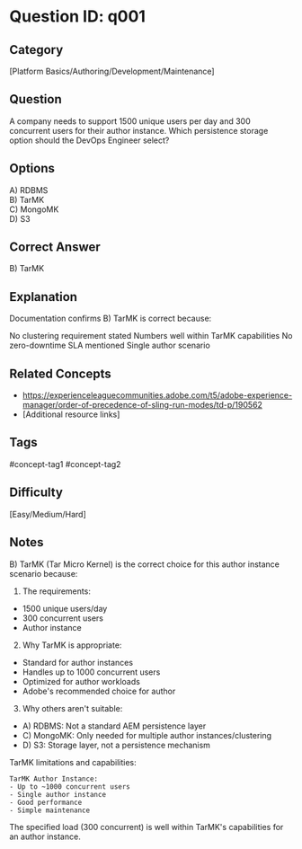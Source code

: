# Question ID: q001

## Category
[Platform Basics/Authoring/Development/Maintenance]

## Question
A company needs to support 1500 unique users per day and 300 concurrent users for their author instance.
Which persistence storage option should the DevOps Engineer select?

## Options
A) RDBMS  <br /> 
B) TarMK  <br /> 
C) MongoMK  <br /> 
D) S3  <br /> 

## Correct Answer
B) TarMK 

## Explanation
Documentation confirms B) TarMK is correct because:

No clustering requirement stated
Numbers well within TarMK capabilities
No zero-downtime SLA mentioned
Single author scenario

## Related Concepts
- https://experienceleaguecommunities.adobe.com/t5/adobe-experience-manager/order-of-precedence-of-sling-run-modes/td-p/190562 
- [Additional resource links]

## Tags
#concept-tag1 #concept-tag2

## Difficulty
[Easy/Medium/Hard]

## Notes
B) TarMK (Tar Micro Kernel) is the correct choice for this author instance scenario because:

1. The requirements:
- 1500 unique users/day
- 300 concurrent users
- Author instance

2. Why TarMK is appropriate:
- Standard for author instances
- Handles up to 1000 concurrent users
- Optimized for author workloads
- Adobe's recommended choice for author

3. Why others aren't suitable:
- A) RDBMS: Not a standard AEM persistence layer
- C) MongoMK: Only needed for multiple author instances/clustering
- D) S3: Storage layer, not a persistence mechanism

TarMK limitations and capabilities:
```
TarMK Author Instance:
- Up to ~1000 concurrent users
- Single author instance
- Good performance
- Simple maintenance
```

The specified load (300 concurrent) is well within TarMK's capabilities for an author instance.